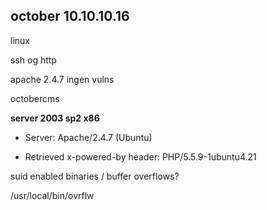 ## october 10.10.10.16

linux

ssh og http

apache 2.4.7 ingen vulns

octobercms

**server 2003 sp2 x86**

* Server: Apache/2.4.7 \(Ubuntu\)

* Retrieved x-powered-by header: PHP/5.5.9-1ubuntu4.21





suid enabled binaries / buffer overflows?

/usr/local/bin/ovrflw

